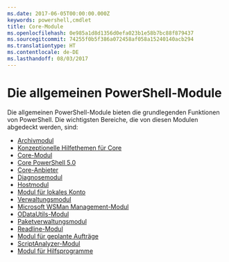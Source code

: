 ```yaml
---
ms.date: 2017-06-05T00:00:00.000Z
keywords: powershell,cmdlet
title: Core-Module
ms.openlocfilehash: 0e985a1d8d1356d0efa023b1e58b7bc88f879437
ms.sourcegitcommit: 74255f0b5f386a072458af058a15240140acb294
ms.translationtype: HT
ms.contentlocale: de-DE
ms.lasthandoff: 08/03/2017
---
```

#  <a name="the-powershell-common-modules"></a>Die allgemeinen PowerShell-Module

Die allgemeinen PowerShell-Module bieten die grundlegenden Funktionen von PowerShell.
Die wichtigsten Bereiche, die von diesen Modulen abgedeckt werden, sind:

-  [Archivmodul](core-modules/Microsoft.PowerShell.Archive-Module.md)
-  [Konzeptionelle Hilfethemen für Core](core-modules/Windows-PowerShell-Core-About-Topics.md)
-  [Core-Modul](core-modules/Microsoft.PowerShell.Core-Module.md)
-  [Core PowerShell 5.0](core-modules/Windows-PowerShell-5.0.md)
-  [Core-Anbieter](core-modules/Windows-PowerShell-Core-Providers.md)
-  [Diagnosemodul](core-modules/Microsoft.PowerShell.Diagnostics-Module.md)
-  [Hostmodul](core-modules/Microsoft.PowerShell.Host-Module.md)
-  [Modul für lokales Konto](core-modules/PSLocalAccount5-Module.md)
-  [Verwaltungsmodul](core-modules/Microsoft.PowerShell.Management-Module.md)
-  [Microsoft WSMan Management-Modul](core-modules/Microsoft.WSMan.Management-Module.md)
-  [ODataUtils-Modul](core-modules/Microsoft.PowerShell.ODataUtils-Module.md)
-  [Paketverwaltungsmodul](core-modules/PackageManagement-Module.md)
-  [Readline-Modul](core-modules/PSReadline-Module.md)
-  [Modul für geplante Aufträge](core-modules/PSScheduledJob-Module.md)
-  [ScriptAnalyzer-Modul](core-modules/PSScriptAnalyzer-Module.md)
-  [Modul für Hilfsprogramme](core-modules/Microsoft.PowerShell.Utility-Module.md)

